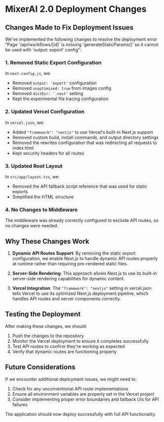 # MixerAI 2.0 Deployment Changes

## Changes Made to Fix Deployment Issues

We've implemented the following changes to resolve the deployment error "Page '/api/workflows/[id]' is missing 'generateStaticParams()' so it cannot be used with 'output: export' config":

### 1. Removed Static Export Configuration

In `next.config.js`, we:
- Removed `output: 'export'` configuration
- Removed `unoptimized: true` from images config
- Removed `distDir: '.next'` setting
- Kept the experimental file tracing configuration

### 2. Updated Vercel Configuration

In `vercel.json`, we:
- Added `"framework": "nextjs"` to use Vercel's built-in Next.js support
- Removed custom build, install commands, and output directory settings
- Removed the rewrites configuration that was redirecting all requests to index.html
- Kept security headers for all routes

### 3. Updated Root Layout

In `src/app/layout.tsx`, we:
- Removed the API fallback script reference that was used for static exports
- Simplified the HTML structure

### 4. No Changes to Middleware

The middleware was already correctly configured to exclude API routes, so no changes were needed.

## Why These Changes Work

1. **Dynamic API Routes Support**: By removing the static export configuration, we enable Next.js to handle dynamic API routes properly at runtime rather than requiring pre-rendered static files.

2. **Server-Side Rendering**: This approach allows Next.js to use its built-in server-side rendering capabilities for dynamic content.

3. **Vercel Integration**: The `"framework": "nextjs"` setting in vercel.json tells Vercel to use its optimized Next.js deployment pipeline, which handles API routes and server components correctly.

## Testing the Deployment

After making these changes, we should:

1. Push the changes to the repository
2. Monitor the Vercel deployment to ensure it completes successfully
3. Test API routes to confirm they're working as expected
4. Verify that dynamic routes are functioning properly

## Future Considerations

If we encounter additional deployment issues, we might need to:

1. Check for any unconventional API route implementations
2. Ensure all environment variables are properly set in the Vercel project
3. Consider implementing proper error boundaries and fallback UIs for API failures

The application should now deploy successfully with full API functionality. 